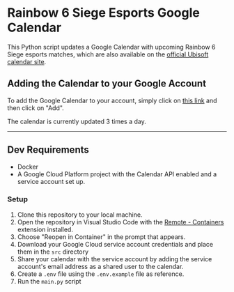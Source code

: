 # Rainbow 6 Siege Esports Google Calendar

This Python script updates a Google Calendar with upcoming Rainbow 6 Siege esports matches, which are also available on the [official Ubisoft calendar site](https://www.ubisoft.com/en-us/esports/rainbow-six/siege/calendar).

## Adding the Calendar to your Google Account

To add the Google Calendar to your account, simply click on [this link](https://calendar.google.com/calendar/u/3?cid=MmE1MGQ0MzY5ZjFlZmEwNjI4M2Q1Y2ZlODNhM2M3MGQ5MDc2MTYyZGI3MmU2NzU4NGI3YjA4MWE0MThmNjE2Y0Bncm91cC5jYWxlbmRhci5nb29nbGUuY29t) and then click on "Add".

The calendar is currently updated 3 times a day.

---

## Dev Requirements

- Docker
- A Google Cloud Platform project with the Calendar API enabled and a service account set up.

### Setup

1. Clone this repository to your local machine.
2. Open the repository in Visual Studio Code with the [Remote - Containers](https://marketplace.visualstudio.com/items?itemName=ms-vscode-remote.remote-containers) extension installed.
3. Choose "Reopen in Container" in the prompt that appears.
4. Download your Google Cloud service account credentials and place them in the `src` directory
5. Share your calendar with the service account by adding the service account's email address as a shared user to the calendar.
6. Create a `.env` file using the `.env.example` file as reference.
7. Run the `main.py` script
